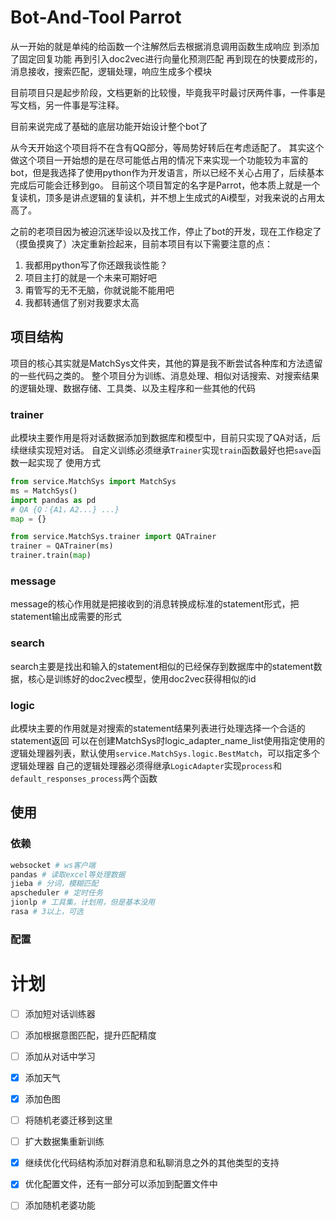 # Bot-And-Tool Parrot
从一开始的就是单纯的给函数一个注解然后去根据消息调用函数生成响应
到添加了固定回复功能
再到引入doc2vec进行向量化预测匹配
再到现在的快要成形的，消息接收，搜索匹配，逻辑处理，响应生成多个模块

目前项目只是起步阶段，文档更新的比较慢，毕竟我平时最讨厌两件事，一件事是写文档，另一件事是写注释。

目前来说完成了基础的底层功能开始设计整个bot了

从今天开始这个项目将不在含有QQ部分，等局势好转后在考虑适配了。
其实这个做这个项目一开始想的是在尽可能低占用的情况下来实现一个功能较为丰富的bot，但是我选择了使用python作为开发语言，所以已经不关心占用了，后续基本完成后可能会迁移到go。
目前这个项目暂定的名字是Parrot，他本质上就是一个复读机，顶多是讲点逻辑的复读机，并不想上生成式的Ai模型，对我来说的占用太高了。

之前的老项目因为被迫沉迷毕设以及找工作，停止了bot的开发，现在工作稳定了（摸鱼摸爽了）决定重新捡起来，目前本项目有以下需要注意的点：

1. 我都用python写了你还跟我谈性能？
2. 项目主打的就是一个未来可期好吧
3. 甭管写的无不无脑，你就说能不能用吧
4. 我都转通信了别对我要求太高


## 项目结构
项目的核心其实就是MatchSys文件夹，其他的算是我不断尝试各种库和方法遗留的一些代码之类的。
整个项目分为训练、消息处理、相似对话搜索、对搜索结果的逻辑处理、数据存储、工具类、以及主程序和一些其他的代码
### trainer
此模块主要作用是将对话数据添加到数据库和模型中，目前只实现了QA对话，后续继续实现短对话。
自定义训练必须继承`Trainer`实现`train`函数最好也把`save`函数一起实现了
使用方式
~~~python
from service.MatchSys import MatchSys
ms = MatchSys()
import pandas as pd
# QA {Q：{A1，A2...} ...}
map = {}

from service.MatchSys.trainer import QATrainer
trainer = QATrainer(ms)
trainer.train(map)
~~~

### message
message的核心作用就是把接收到的消息转换成标准的statement形式，把statement输出成需要的形式

### search
search主要是找出和输入的statement相似的已经保存到数据库中的statement数据，核心是训练好的doc2vec模型，使用doc2vec获得相似的id

### logic
此模块主要的作用就是对搜索的statement结果列表进行处理选择一个合适的statement返回
可以在创建MatchSys时logic_adapter_name_list使用指定使用的逻辑处理器列表，默认使用`service.MatchSys.logic.BestMatch`，可以指定多个逻辑处理器
自己的逻辑处理器必须得继承`LogicAdapter`实现`process`和`default_responses_process`两个函数




## 使用

### 依赖

~~~python
websocket # ws客户端
pandas # 读取excel等处理数据
jieba # 分词，模糊匹配
apscheduler # 定时任务
jionlp # 工具集，计划用，但是基本没用
rasa # 3以上，可选
~~~



### 配置







# 计划

- [ ] 添加短对话训练器
- [ ] 添加根据意图匹配，提升匹配精度
- [ ] 添加从对话中学习
- [x] 添加天气
- [x] 添加色图
- [ ] 将随机老婆迁移到这里
- [ ] 扩大数据集重新训练
- [x] 继续优化代码结构添加对群消息和私聊消息之外的其他类型的支持
- [x] 优化配置文件，还有一部分可以添加到配置文件中
- [ ] 添加随机老婆功能

